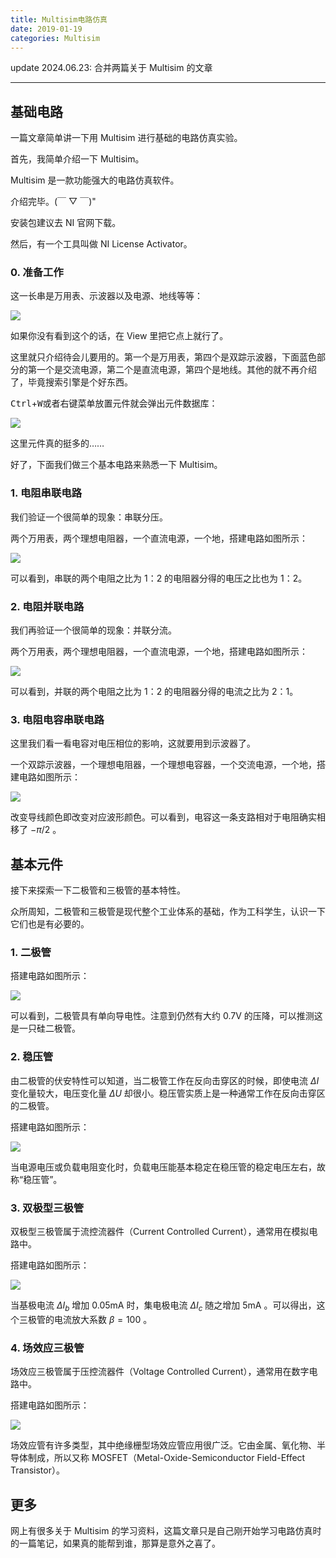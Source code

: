 ```yaml
---
title: Multisim电路仿真
date: 2019-01-19
categories: Multisim
---
```


update 2024.06.23: 合并两篇关于 Multisim 的文章

---

## 基础电路

一篇文章简单讲一下用 Multisim 进行基础的电路仿真实验。

首先，我简单介绍一下 Multisim。

Multisim 是一款功能强大的电路仿真软件。

介绍完毕。(￣ ▽ ￣)"

安装包建议去 NI 官网下载。

然后，有一个工具叫做 NI License Activator。

### 0. 准备工作

这一长串是万用表、示波器以及电源、地线等等：

![](Multisim电路仿真/1.png)

如果你没有看到这个的话，在 View 里把它点上就行了。

这里就只介绍待会儿要用的。第一个是万用表，第四个是双踪示波器，下面蓝色部分的第一个是交流电源，第二个是直流电源，第四个是地线。其他的就不再介绍了，毕竟搜索引擎是个好东西。

<kbd>Ctrl</kbd>+<kbd>W</kbd>或者右键菜单放置元件就会弹出元件数据库：

![](Multisim电路仿真/2.png)

这里元件真的挺多的……

好了，下面我们做三个基本电路来熟悉一下 Multisim。

### 1. 电阻串联电路

我们验证一个很简单的现象：串联分压。

两个万用表，两个理想电阻器，一个直流电源，一个地，搭建电路如图所示：

![](Multisim电路仿真/3.png)

可以看到，串联的两个电阻之比为 1：2 的电阻器分得的电压之比也为 1：2。

### 2. 电阻并联电路

我们再验证一个很简单的现象：并联分流。

两个万用表，两个理想电阻器，一个直流电源，一个地，搭建电路如图所示：

![](Multisim电路仿真/4.png)

可以看到，并联的两个电阻之比为 1：2 的电阻器分得的电流之比为 2：1。

### 3. 电阻电容串联电路

这里我们看一看电容对电压相位的影响，这就要用到示波器了。

一个双踪示波器，一个理想电阻器，一个理想电容器，一个交流电源，一个地，搭建电路如图所示：

![](Multisim电路仿真/5.png)

改变导线颜色即改变对应波形颜色。可以看到，电容这一条支路相对于电阻确实相移了 $-\pi/2$ 。

## 基本元件

接下来探索一下二极管和三极管的基本特性。

众所周知，二极管和三极管是现代整个工业体系的基础，作为工科学生，认识一下它们也是有必要的。

### 1. 二极管

搭建电路如图所示：

![](Multisim电路仿真/6.png)

可以看到，二极管具有单向导电性。注意到仍然有大约 0.7V 的压降，可以推测这是一只硅二极管。

### 2. 稳压管

由二极管的伏安特性可以知道，当二极管工作在反向击穿区的时候，即使电流 $\Delta I$ 变化量较大，电压变化量 $\Delta U$ 却很小。稳压管实质上是一种通常工作在反向击穿区的二极管。

搭建电路如图所示：

![](Multisim电路仿真/7.png)

当电源电压或负载电阻变化时，负载电压能基本稳定在稳压管的稳定电压左右，故称“稳压管”。

### 3. 双极型三极管

双极型三极管属于流控流器件（Current Controlled Current），通常用在模拟电路中。

搭建电路如图所示：

![](Multisim电路仿真/8.png)

当基极电流 $\Delta I_{b}$ 增加 0.05mA 时，集电极电流 $\Delta I_{c}$ 随之增加 5mA 。可以得出，这个三极管的电流放大系数 $\beta=100$ 。

### 4. 场效应三极管

场效应三极管属于压控流器件（Voltage Controlled Current），通常用在数字电路中。

搭建电路如图所示：

![](Multisim电路仿真/9.png)

场效应管有许多类型，其中绝缘栅型场效应管应用很广泛。它由金属、氧化物、半导体制成，所以又称 MOSFET（Metal-Oxide-Semiconductor Field-Effect Transistor）。

## 更多

网上有很多关于 Multisim 的学习资料，这篇文章只是自己刚开始学习电路仿真时的一篇笔记，如果真的能帮到谁，那算是意外之喜了。

